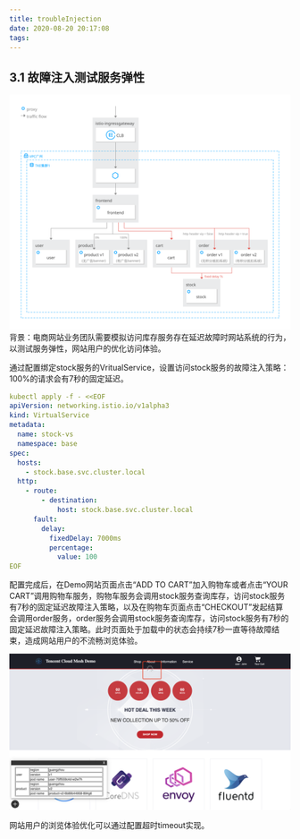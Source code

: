 ```yaml
---
title: troubleInjection
date: 2020-08-20 20:17:08
tags:
---
```

## 3.1 故障注入测试服务弹性
![图3-1-1-stock服务fixed delay 7s](../../images/netCommunication/3-1-1.svg 'image.svg')
背景：电商网站业务团队需要模拟访问库存服务存在延迟故障时网站系统的行为，以测试服务弹性，网站用户的优化访问体验。

通过配置绑定stock服务的VritualService，设置访问stock服务的故障注入策略：100%的请求会有7秒的固定延迟。
```yaml
kubectl apply -f - <<EOF
apiVersion: networking.istio.io/v1alpha3
kind: VirtualService
metadata:
  name: stock-vs
  namespace: base
spec:
  hosts:
    - stock.base.svc.cluster.local
  http:
    - route:
        - destination:
            host: stock.base.svc.cluster.local
      fault:
        delay:
          fixedDelay: 7000ms
          percentage:
            value: 100
EOF
```

配置完成后，在Demo网站页面点击“ADD TO CART”加入购物车或者点击“YOUR CART”调用购物车服务，购物车服务会调用stock服务查询库存，访问stock服务有7秒的固定延迟故障注入策略，以及在购物车页面点击“CHECKOUT”发起结算会调用order服务，order服务会调用stock服务查询库存，访问stock服务有7秒的固定延迟故障注入策略。此时页面处于加载中的状态会持续7秒一直等待故障结束，造成网站用户的不流畅浏览体验。



![图3-1-2-cart服务调用stock服务的等待状态](../../images/netCommunication/3-1-2.png 'image.png')

网站用户的浏览体验优化可以通过配置超时timeout实现。
